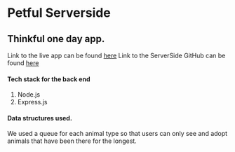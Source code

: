 # Petful Serverside
## Thinkful one day app.
Link to the live app can be found [here](http://heuristic-hodgkin-191e4f.netlify.com/)
Link to the ServerSide GitHub can be found [here](https://github.com/thinkful-ei18/petful-client-miguel-christina)

#### Tech stack for the back end
 1. Node.js
 2. Express.js

#### Data structures used.
We used a queue for each animal type so that users can only see and adopt animals that have been there for the longest. 
